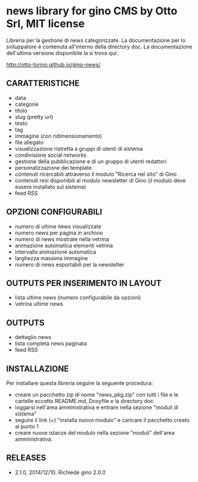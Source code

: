 news library for gino CMS by Otto Srl, MIT license
====================================================
Libreria per la gestione di news categorizzate.
La documentazione per lo sviluppatore è contenuta all'interno della directory doc.
La documentazione dell'ultima versione disponibile la si trova qui:

http://otto-torino.github.io/gino-news/

CARATTERISTICHE
------------------------------
- data
- categorie
- titolo
- slug (pretty url)
- testo
- tag
- immagine (con ridimensionamento)
- file allegato
- visualizzazione ristretta a gruppi di utenti di sistema
- condivisione social networks
- gestione della pubblicazione e di un gruppo di utenti redattori
- personalizzazione dei template
- contenuti ricercabili attraverso il modulo "Ricerca nel sito" di Gino
- contenuti resi disponibili al modulo newsletter di Gino (il modulo deve essere installato sul sistema)
- feed RSS

OPZIONI CONFIGURABILI
------------------------------
- numero di ultime news visualizzate
- numero news per pagina in archivio
- numero di news mostrate nella vetrina
- animazione automatica elementi vetrina
- intervallo animazione automatica
- larghezza massima immagine
- numero di news esportabili per la newsletter

OUTPUTS PER INSERIMENTO IN LAYOUT
------------------------------
- lista ultime news (numero configurabile da opzioni)
- vetrina ultime news

OUTPUTS
------------------------------
- dettaglio news
- lista completa news paginata
- feed RSS

INSTALLAZIONE
------------------------------
Per installare questa libreria seguire la seguente procedura:

- creare un pacchetto zip di nome "news_pkg.zip" con tutti i file e le cartelle eccetto README.md, Doxyfile e la directory doc
- loggarsi nell'area amministrativa e entrare nella sezione "moduli di sistema"
- seguire il link (+) "installa nuovo modulo" e caricare il pacchetto creato al punto 1
- creare nuove istanze del modulo nella sezione "moduli" dell'area amministrativa.

RELEASES
------------------------------

- 2.1.0, 2014/12/10. Richiede gino 2.0.0
